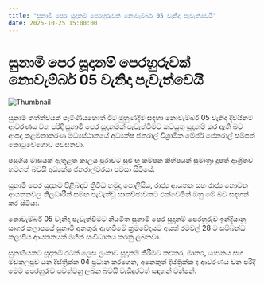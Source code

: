 ```yaml
---
title: "සුනාමි පෙර සූදානම් පෙරහුරුවක් නොවැම්බර් 05 වැනිදා පැවැත්වෙයි"
date: 2025-10-25 15:00:00
---
```


# සුනාමි පෙර සූදානම් පෙරහුරුවක් නොවැම්බර් 05 වැනිදා පැවැත්වෙයි

![Thumbnail](https://helakuru.sgp1.cdn.digitaloceanspaces.com/esana/images/lib/tsunami.jpg)

සුනාමි තත්ත්වයක් පැමිණියහොත් ඊට මුහුණදීම සඳහා නොවැම්බර් 05 වැනිදා දිවයිනම ආවරණය වන පරිදි සුනාමි පෙර සූදානමක් පැවැත්වීමට කටයුතු සූදානම් කර ඇති බව ආපදා කළමනාකරණ මධ්‍යස්ථානයේ අධ්‍යක්ෂ ජනරාල් විශ්‍රාමික මේජර් ජෙනරාල් සම්පත් කොටුවේගොඩ පවසනවා.

පසුගිය මාසයක් ඇතුළත කාලය පුරාවට සුළු භූ කම්පන කිහිපයක් සුමාත්‍රා දූපත් ආශ්‍රිතව හටගත් බවයි අධ්‍යක්ෂ ජනරාල්වරයා පවසා සිටියේ.

⁣සුනාමි පෙර සූදානම පිළිබඳව ත්‍රිවිධ හමුදා පොලිසිය, රාජ්‍ය ආයතන සහ රාජ්‍ය නොවන ආයතනවල නිලධාරීන් සමඟ පැවැත්වූ සාකච්ඡාවක⁣ට එක්වෙමින් ඔහු මේ බව සඳහන් කර සිටියා.

නොවැම්බර් 05 වැනිදා පැවැත්වීමට නියමිත සුනාමි පෙර සූදානම් පෙරහුරුව ඉන්දියානු සාගර කලාපයේ සුනාමි අනතුරු ඇඟවීමේ ක්‍රමවේදයට අයත් රටවල් 28 ට සම්බන්ධ කලාපීය ආයතනයක් මගින් සංවිධානය කරනු ලබනවා.

සුනාමියකට සූදානම් රටක් ලෙස ලංකාව සූදානම් කිරීමට කළුතර, මාතර, යාපනය සහ මඩකලපුව යන දිස්ත්‍රික්ක 04 ප්‍රධාන කරගෙන, අනෙකුත් දිස්ත්‍රික්ක ද ආවරණය වන පරිදි මෙම පෙරහුරුව පවත්වනු ලබන බවයි වැඩිදුරටත් සඳහන් වන්නේ.

